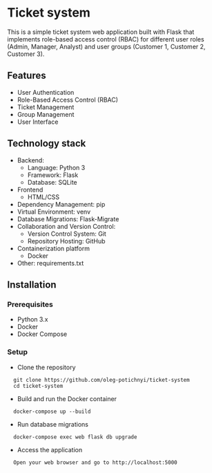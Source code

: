 # Ticket system

This is a simple ticket system web application built with Flask that implements role-based access control (RBAC) for different user roles (Admin, Manager, Analyst) and user groups (Customer 1, Customer 2, Customer 3).

## Features

* User Authentication
* Role-Based Access Control (RBAC)
* Ticket Management
* Group Management
* User Interface

## Technology stack

* Backend:
  - Language: Python 3 
  - Framework: Flask 
  - Database: SQLite 
* Frontend
  - HTML/CSS
* Dependency Management: pip
* Virtual Environment: venv
* Database Migrations: Flask-Migrate
* Collaboration and Version Control:
  - Version Control System: Git
  - Repository Hosting: GitHub
* Containerization platform
  - Docker
* Other: requirements.txt

## Installation

### Prerequisites

  - Python 3.x
  - Docker
  - Docker Compose

### Setup

* Clone the repository
```shell
  git clone https://github.com/oleg-potichnyi/ticket-system
  cd ticket-system
```

* Build and run the Docker container
```shell
  docker-compose up --build
```

* Run database migrations
```shell
  docker-compose exec web flask db upgrade
```

 * Access the application
```shell
  Open your web browser and go to http://localhost:5000
```
